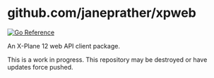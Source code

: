 # github.com/janeprather/xpweb

[![Go Reference](https://pkg.go.dev/badge/github.com/janeprather/xpweb.svg)](https://pkg.go.dev/github.com/janeprather/xpweb)

An X-Plane 12 web API client package.

This is a work in progress.  This repository may be destroyed or have updates force pushed.
